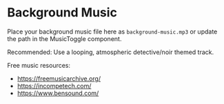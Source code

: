 # Background Music

Place your background music file here as `background-music.mp3` or update the path in the MusicToggle component.

Recommended: Use a looping, atmospheric detective/noir themed track.

Free music resources:
- https://freemusicarchive.org/
- https://incompetech.com/
- https://www.bensound.com/